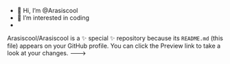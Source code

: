 - 👋 Hi, I’m @Arasiscool
- 👀 I’m interested in coding
-
Arasiscool/Arasiscool is a ✨ special ✨ repository because its `README.md` (this file) appears on your GitHub profile.
You can click the Preview link to take a look at your changes.
--->
